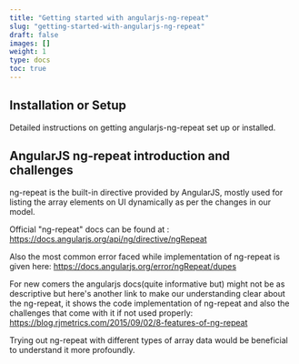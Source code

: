 ```yaml
---
title: "Getting started with angularjs-ng-repeat"
slug: "getting-started-with-angularjs-ng-repeat"
draft: false
images: []
weight: 1
type: docs
toc: true
---
```


## Installation or Setup
Detailed instructions on getting angularjs-ng-repeat set up or installed.

## AngularJS ng-repeat introduction and challenges
ng-repeat is the built-in directive provided by AngularJS, mostly used for listing the array elements on UI dynamically as per the changes in our model.

Official "ng-repeat" docs can be found at : 
https://docs.angularjs.org/api/ng/directive/ngRepeat

Also the most common error faced while implementation of ng-repeat is given here:
https://docs.angularjs.org/error/ngRepeat/dupes

For new comers the angularjs docs(quite informative but) might not be as descriptive but here's another link to make our understanding clear about the ng-repeat, it shows the code implementation of ng-repeat and also the challenges that come with it if not used properly:
https://blog.rjmetrics.com/2015/09/02/8-features-of-ng-repeat

Trying out ng-repeat with different types of array data would be beneficial to understand it more profoundly.


